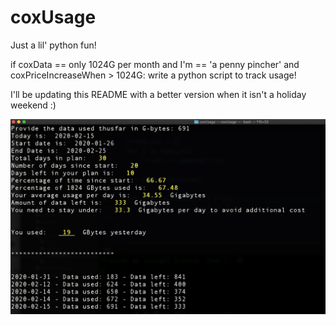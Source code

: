 # coxUsage
Just a lil' python fun!

if coxData == only 1024G per month and I'm == 'a penny pincher' and coxPriceIncreaseWhen > 1024G:
write a python script to track usage!

I'll be updating this README with a better version when it isn't a holiday weekend :)

![](images/shot.jpg)
